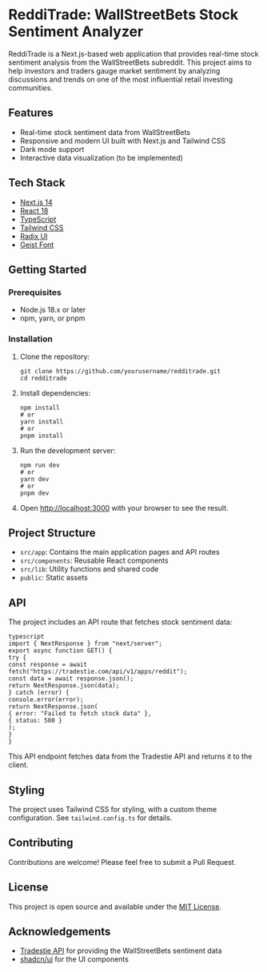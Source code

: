 # ReddiTrade: WallStreetBets Stock Sentiment Analyzer

ReddiTrade is a Next.js-based web application that provides real-time stock sentiment analysis from the WallStreetBets subreddit. This project aims to help investors and traders gauge market sentiment by analyzing discussions and trends on one of the most influential retail investing communities.

## Features

- Real-time stock sentiment data from WallStreetBets
- Responsive and modern UI built with Next.js and Tailwind CSS
- Dark mode support
- Interactive data visualization (to be implemented)

## Tech Stack

- [Next.js 14](https://nextjs.org/)
- [React 18](https://reactjs.org/)
- [TypeScript](https://www.typescriptlang.org/)
- [Tailwind CSS](https://tailwindcss.com/)
- [Radix UI](https://www.radix-ui.com/)
- [Geist Font](https://vercel.com/font)

## Getting Started

### Prerequisites

- Node.js 18.x or later
- npm, yarn, or pnpm

### Installation

1. Clone the repository:

   ```
   git clone https://github.com/yourusername/redditrade.git
   cd redditrade
   ```

2. Install dependencies:

   ```
   npm install
   # or
   yarn install
   # or
   pnpm install
   ```

3. Run the development server:

   ```
   npm run dev
   # or
   yarn dev
   # or
   pnpm dev
   ```

4. Open [http://localhost:3000](http://localhost:3000) with your browser to see the result.

## Project Structure

- `src/app`: Contains the main application pages and API routes
- `src/components`: Reusable React components
- `src/lib`: Utility functions and shared code
- `public`: Static assets

## API

The project includes an API route that fetches stock sentiment data:

```
typescript
import { NextResponse } from "next/server";
export async function GET() {
try {
const response = await fetch("https://tradestie.com/api/v1/apps/reddit");
const data = await response.json();
return NextResponse.json(data);
} catch (error) {
console.error(error);
return NextResponse.json(
{ error: "Failed to fetch stock data" },
{ status: 500 }
);
}
}
```

This API endpoint fetches data from the Tradestie API and returns it to the client.

## Styling

The project uses Tailwind CSS for styling, with a custom theme configuration. See `tailwind.config.ts` for details.

## Contributing

Contributions are welcome! Please feel free to submit a Pull Request.

## License

This project is open source and available under the [MIT License](LICENSE).

## Acknowledgements

- [Tradestie API](https://tradestie.com/apps/reddit/api/) for providing the WallStreetBets sentiment data
- [shadcn/ui](https://ui.shadcn.com/) for the UI components
